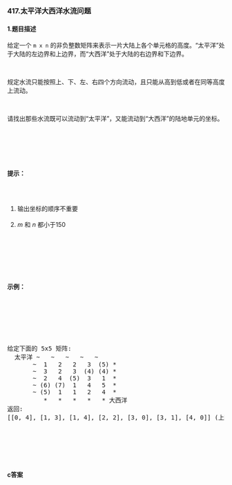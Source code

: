 ### 417.太平洋大西洋水流问题

#### 1.题目描述

<p>给定一个 <code>m x n</code> 的非负整数矩阵来表示一片大陆上各个单元格的高度。&ldquo;太平洋&rdquo;处于大陆的左边界和上边界，而&ldquo;大西洋&rdquo;处于大陆的右边界和下边界。</p><br/><p>规定水流只能按照上、下、左、右四个方向流动，且只能从高到低或者在同等高度上流动。</p><br/><p>请找出那些水流既可以流动到&ldquo;太平洋&rdquo;，又能流动到&ldquo;大西洋&rdquo;的陆地单元的坐标。</p><br/><p>&nbsp;</p><br/><p><strong>提示：</strong></p><br/><ol><br/>	<li>输出坐标的顺序不重要</li><br/>	<li><em>m</em> 和 <em>n</em> 都小于150</li><br/></ol><br/><p>&nbsp;</p><br/><p><strong>示例：</strong></p><br/><p>&nbsp;</p><br/><pre><br/>给定下面的 5x5 矩阵:<br/>  太平洋 ~   ~   ~   ~   ~ <br/>       ~  1   2   2   3  (5) *<br/>       ~  3   2   3  (4) (4) *<br/>       ~  2   4  (5)  3   1  *<br/>       ~ (6) (7)  1   4   5  *<br/>       ~ (5)  1   1   2   4  *<br/>          *   *   *   *   * 大西洋<br/>返回:<br/>[[0, 4], [1, 3], [1, 4], [2, 2], [3, 0], [3, 1], [4, 0]] (上图中带括号的单元).<br/></pre><br/><p>&nbsp;</p><br/>

#### c答案

```c

